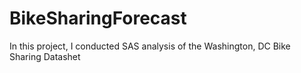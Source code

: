 # BikeSharingForecast
In this project, I conducted SAS analysis of the Washington, DC Bike Sharing Datashet
